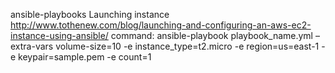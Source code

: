 ansible-playbooks
Launching instance http://www.tothenew.com/blog/launching-and-configuring-an-aws-ec2-instance-using-ansible/
command: 
ansible-playbook playbook_name.yml –extra-vars volume-size=10 -e instance_type=t2.micro -e region=us=east-1 -e keypair=sample.pem -e count=1